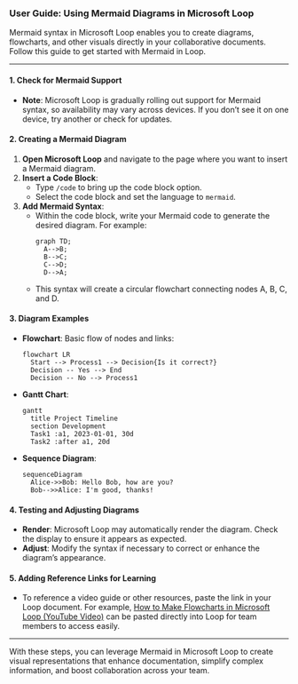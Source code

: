 ### User Guide: Using Mermaid Diagrams in Microsoft Loop

Mermaid syntax in Microsoft Loop enables you to create diagrams, flowcharts, and other visuals directly in your collaborative documents. Follow this guide to get started with Mermaid in Loop.

---

#### 1. **Check for Mermaid Support**
   - **Note**: Microsoft Loop is gradually rolling out support for Mermaid syntax, so availability may vary across devices. If you don’t see it on one device, try another or check for updates.

#### 2. **Creating a Mermaid Diagram**
   1. **Open Microsoft Loop** and navigate to the page where you want to insert a Mermaid diagram.
   2. **Insert a Code Block**:
      - Type `/code` to bring up the code block option.
      - Select the code block and set the language to `mermaid`.
   3. **Add Mermaid Syntax**:
      - Within the code block, write your Mermaid code to generate the desired diagram. For example:
        ```mermaid
        graph TD;
          A-->B;
          B-->C;
          C-->D;
          D-->A;
        ```
      - This syntax will create a circular flowchart connecting nodes A, B, C, and D.
      
#### 3. **Diagram Examples**
   - **Flowchart**: Basic flow of nodes and links:
     ```mermaid
     flowchart LR
       Start --> Process1 --> Decision{Is it correct?} 
       Decision -- Yes --> End
       Decision -- No --> Process1
     ```
   - **Gantt Chart**:
     ```mermaid
     gantt
       title Project Timeline
       section Development
       Task1 :a1, 2023-01-01, 30d
       Task2 :after a1, 20d
     ```
   - **Sequence Diagram**:
     ```mermaid
     sequenceDiagram
       Alice->>Bob: Hello Bob, how are you?
       Bob-->>Alice: I'm good, thanks!
     ```

#### 4. **Testing and Adjusting Diagrams**
   - **Render**: Microsoft Loop may automatically render the diagram. Check the display to ensure it appears as expected.
   - **Adjust**: Modify the syntax if necessary to correct or enhance the diagram’s appearance.

#### 5. **Adding Reference Links for Learning**
   - To reference a video guide or other resources, paste the link in your Loop document. For example, [How to Make Flowcharts in Microsoft Loop (YouTube Video)](https://www.youtube.com/watch?v=XZ5p_24uDvo) can be pasted directly into Loop for team members to access easily.

---

With these steps, you can leverage Mermaid in Microsoft Loop to create visual representations that enhance documentation, simplify complex information, and boost collaboration across your team.
